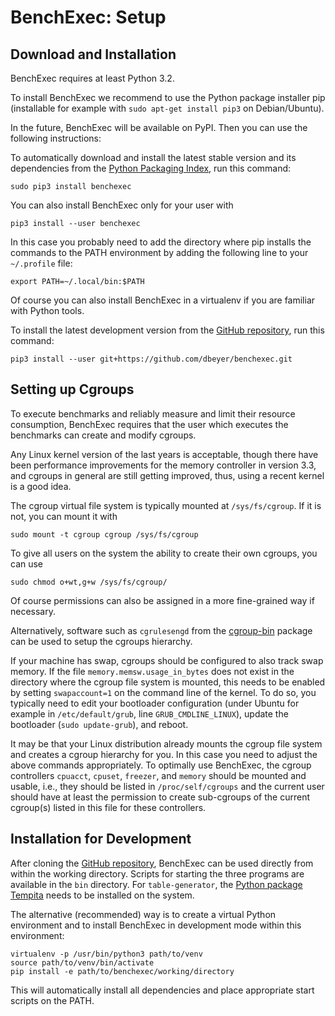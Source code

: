 # BenchExec: Setup

## Download and Installation

BenchExec requires at least Python 3.2.

To install BenchExec we recommend to use the Python package installer pip
(installable for example with `sudo apt-get install pip3` on Debian/Ubuntu).

In the future, BenchExec will be available on PyPI.
Then you can use the following instructions:

To automatically download and install the latest stable version and its dependencies
from the [Python Packaging Index](https://pypi.python.org/pypi/BenchExec),
run this command:

    sudo pip3 install benchexec

You can also install BenchExec only for your user with

    pip3 install --user benchexec

In this case you probably need to add the directory where pip installs the commands
to the PATH environment by adding the following line to your `~/.profile` file:

    export PATH=~/.local/bin:$PATH

Of course you can also install BenchExec in a virtualenv if you are familiar with Python tools.

To install the latest development version from the
[GitHub repository](https://github.com/dbeyer/benchexec), run this command:

    pip3 install --user git+https://github.com/dbeyer/benchexec.git


## Setting up Cgroups

To execute benchmarks and reliably measure and limit their resource consumption,
BenchExec requires that the user which executes the benchmarks
can create and modify cgroups.

Any Linux kernel version of the last years is
acceptable, though there have been performance improvements for the memory
controller in version 3.3, and cgroups in general are still getting improved, thus,
using a recent kernel is a good idea.

The cgroup virtual file system is typically mounted at `/sys/fs/cgroup`.
If it is not, you can mount it with

    sudo mount -t cgroup cgroup /sys/fs/cgroup

To give all users on the system the ability to create their own cgroups,
you can use

    sudo chmod o+wt,g+w /sys/fs/cgroup/

Of course permissions can also be assigned in a more fine-grained way if necessary.

Alternatively, software such as `cgrulesengd` from
the [cgroup-bin](http://libcg.sourceforge.net/) package
can be used to setup the cgroups hierarchy.

If your machine has swap, cgroups should be configured to also track swap memory.
If the file `memory.memsw.usage_in_bytes` does not exist in the directory
where the cgroup file system is mounted, this needs to be enabled by setting
`swapaccount=1` on the command line of the kernel.
To do so, you typically need to edit your bootloader configuration
(under Ubuntu for example in `/etc/default/grub`, line `GRUB_CMDLINE_LINUX`),
update the bootloader (`sudo update-grub`), and reboot.

It may be that your Linux distribution already mounts the cgroup file system
and creates a cgroup hierarchy for you.
In this case you need to adjust the above commands appropriately.
To optimally use BenchExec,
the cgroup controllers `cpuacct`, `cpuset`, `freezer`, and `memory`
should be mounted and usable,
i.e., they should be listed in `/proc/self/cgroups` and the current user
should have at least the permission to create sub-cgroups of the current cgroup(s)
listed in this file for these controllers.


## Installation for Development

After cloning the [GitHub repository](https://github.com/dbeyer/benchexec),
BenchExec can be used directly from within the working directory.
Scripts for starting the three programs are available in the `bin` directory.
For `table-generator`, the [Python package Tempita](https://pypi.python.org/pypi/Tempita)
needs to be installed on the system.

The alternative (recommended) way is to create a virtual Python environment
and to install BenchExec in development mode within this environment:

    virtualenv -p /usr/bin/python3 path/to/venv
    source path/to/venv/bin/activate
    pip install -e path/to/benchexec/working/directory

This will automatically install all dependencies
and place appropriate start scripts on the PATH.
